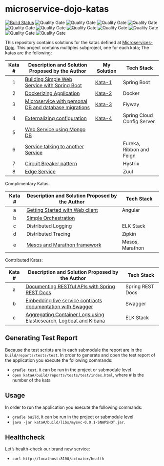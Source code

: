# microservice-dojo-katas 
[![Build Status](https://travis-ci.org/joseyustiz/microservice-dojo-katas.svg?branch=master)](https://travis-ci.org/joseyustiz/microservice-dojo-katas)
![Quality Gate](https://sonarcloud.io/api/project_badges/measure?project=com.joseyustiz.msvcdojo%3Amysvc&metric=alert_status)
![Quality Gate](https://sonarcloud.io/api/project_badges/measure?project=com.joseyustiz.msvcdojo%3Amysvc&metric=bugs)
![Quality Gate](https://sonarcloud.io/api/project_badges/measure?project=com.joseyustiz.msvcdojo%3Amysvc&metric=code_smells)
![Quality Gate](https://sonarcloud.io/api/project_badges/measure?project=com.joseyustiz.msvcdojo%3Amysvc&metric=coverage)
![Quality Gate](https://sonarcloud.io/api/project_badges/measure?project=com.joseyustiz.msvcdojo%3Amysvc&metric=duplicated_lines_density)
![Quality Gate](https://sonarcloud.io/api/project_badges/measure?project=com.joseyustiz.msvcdojo%3Amysvc&metric=ncloc)
![Quality Gate](https://sonarcloud.io/api/project_badges/measure?project=com.joseyustiz.msvcdojo%3Amysvc&metric=sqale_rating)
![Quality Gate](https://sonarcloud.io/api/project_badges/measure?project=com.joseyustiz.msvcdojo%3Amysvc&metric=reliability_rating)
![Quality Gate](https://sonarcloud.io/api/project_badges/measure?project=com.joseyustiz.msvcdojo%3Amysvc&metric=security_rating)
![Quality Gate](https://sonarcloud.io/api/project_badges/measure?project=com.joseyustiz.msvcdojo%3Amysvc&metric=sqale_index)
![Quality Gate](https://sonarcloud.io/api/project_badges/measure?project=com.joseyustiz.msvcdojo%3Amysvc&metric=vulnerabilities)

This repository contains solutions for the katas defined at [Microservices-Dojo](http://accordance.github.io/microservice-dojo/). This project contains multiples subproject, one for each kata; The katas are the following: 

| Kata # | Description and Solution Proposed by the Author | My Solution | Tech Stack |
| :----: | ----------- |------------| ---------- |
|  1     | [Building Simple Web Service with Spring Boot](http://accordance.github.io/microservice-dojo/katas/creating_basic_web_service.html) | [Kata-1](https://github.com/joseyustiz/microservice-dojo-katas/tree/master/kata-1)| Spring Boot |
|  2     | [Dockerizing Application](http://accordance.github.io/microservice-dojo/kata2/dockerizing_application.html) | [Kata-2](https://github.com/joseyustiz/microservice-dojo-katas/tree/master/kata-2) | Docker |
|  3     | [Microservice with personal DB and database migrations](http://accordance.github.io/microservice-dojo/kata3/service_using_mysql_db.html) | [Kata-3](https://github.com/joseyustiz/microservice-dojo-katas/tree/master/kata-3) | Flyway |
|  4     | [Externalizing configuration](http://accordance.github.io/microservice-dojo/kata4/externalizing_configuration.html) | [Kata-4](https://github.com/joseyustiz/microservice-dojo-katas/tree/master/kata-4) | Spring Cloud Config Server |
|  5     | [Web Service using Mongo DB](http://accordance.github.io/microservice-dojo/kata5/service_using_mongo_db.html) |  |   |
|  6     | [Service talking to another Service](http://accordance.github.io/microservice-dojo/kata6/service_talking_to_service.html) |  | Eureka, Ribbon and Feign |
|  7     | [Circuit Breaker pattern](http://accordance.github.io/microservice-dojo/kata7/circuit_breakers.html) |  | Hystrix |
|  8     | [Edge Service](http://accordance.github.io/microservice-dojo/kata8/edge_service.html) |  | Zuul |

Complimentary Katas:

| Kata # | Description and Solution Proposed by the Author | Tech Stack |
| :----: | ----------- | ---------- |
|  a     | [Getting Started with Web client](http://accordance.github.io/microservice-dojo/kata-web-client/web-client-basics.html) | Angular |
|  b     | [Simple Orchestration](http://accordance.github.io/microservice-dojo/kata-dev-environment/simple-orchestration.html) |   |
|  c     | Distributed Logging | ELK Stack |
|  d     | Distributed Tracing | Zipkin |
|  e     | [Mesos and Marathon framework](http://accordance.github.io/microservice-dojo/kata-mesos/scheduling_with_mesos.html) | Mesos, Marathon  |

Contributed Katas:

| Kata # | Description and Solution Proposed by the Author | Tech Stack |
| :----: | ----------- | ---------- |
|  a     | [Documenting RESTful APIs with Spring REST Docs](http://accordance.github.io/microservice-dojo/kata-spring-restdocs/spring-restdocs-intro.html) | Spring REST Docs |
|  b     | [Embedding live service contracts documentation with Swagger](http://accordance.github.io/microservice-dojo/kata-swagger/swagger_api_doc.html) |  Swagger |
|  c     | [Aggregating Container Logs using Elasticsearch, Logbeat and Kibana](http://accordance.github.io/microservice-dojo/kata-elk/elk.html) |  ELK Stack |
  
## Generating Test Report
Because the test scripts are in each submodule the report are in the `build/reports/tests/test`. In order to generate and open the test report of the application you execute the following commands: 
* `gradle test`, it can be run in the project or submodule level
* `open kata#/build/reports/tests/test/index.html`, where # is the number of the kata
## Usage
In order to run the application you execute the following commands: 
* `gradle build`, it can be run in the project or submodule level
* `java -jar kata#/build/libs/mysvc-0.0.1-SNAPSHOT.jar`.
## Healthcheck
Let’s health-check our brand new service:
* `curl http://localhost:8100/actuator/health`